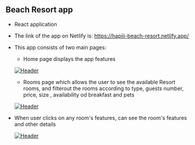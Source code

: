 ## Beach Resort app
* React application
* The link of the app on Netlify is: https://hapiii-beach-resort.netlify.app/
* This app consists of two main pages: 
  * Home page  displays the app features
  
  [![Header](https://res.cloudinary.com/hapiii/image/upload/v1677521863/react-apps/Beach-resort/bg0ofcauploeujln3npa.png)](https://some-url.dev/)
  
  * Rooms page which allows the user to see the available Resort rooms, and filterout the rooms according to  type, guests number, price, size , availability od breakfast and pets 
  
  [![Header](https://res.cloudinary.com/hapiii/image/upload/v1677521860/react-apps/Beach-resort/nwwv3aif1cxclzakflnu.png)](https://some-url.dev/)
  
 * When user clicks on any room's features, can see the room's features and other details
 
   [![Header](https://res.cloudinary.com/hapiii/image/upload/v1677521860/react-apps/Beach-resort/mrgpntdtwlky3cieqjp3.png)](https://some-url.dev/)
